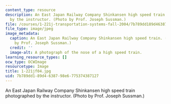 ```yaml
---
content_type: resource
description: An East Japan Railway Company Shinkansen high speed train photographed
  by the instructor. (Photo by Prof. Joseph Sussman.)
file: /courses/1-221j-transportation-systems-fall-2004/7b789dd189d4638798e6775374387127_1-221jf04.jpg
file_type: image/jpeg
image_metadata:
  caption: An East Japan Railway Company Shinkansen high speed train. (Photograph
    by Prof. Joseph Sussman.)
  credit: ''
  image-alt: A photograph of the nose of a high speed train.
learning_resource_types: []
ocw_type: OCWImage
resourcetype: Image
title: 1-221jf04.jpg
uid: 7b789dd1-89d4-6387-98e6-775374387127
---
```

An East Japan Railway Company Shinkansen high speed train photographed by the instructor. (Photo by Prof. Joseph Sussman.)